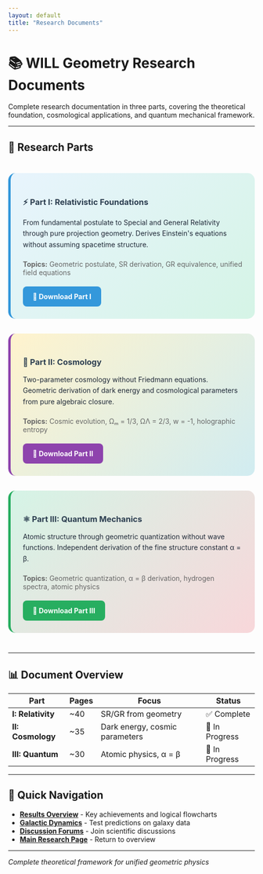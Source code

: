 ```yaml
---
layout: default
title: "Research Documents"
---
```


<div class="markdown-content py-8">

# 📚 WILL Geometry Research Documents

Complete research documentation in three parts, covering the theoretical foundation, cosmological applications, and quantum mechanical framework.

---

## 📖 Research Parts

<div style="display: grid; grid-template-columns: repeat(auto-fit, minmax(300px, 1fr)); gap: 30px; margin: 40px 0;">

<div style="background: linear-gradient(135deg, #e8f4fd 0%, #d5f4e6 100%); padding: 25px; border-radius: 15px; border-left: 5px solid #3498db; color: #1f2937;">
    <h3 style="color: #2c3e50; margin-bottom: 15px;">⚡ Part I: Relativistic Foundations</h3>
    <p style="margin-bottom: 20px; line-height: 1.6; color: #1f2937;">
        From fundamental postulate to Special and General Relativity through pure projection geometry. 
        Derives Einstein's equations without assuming spacetime structure.
    </p>
    <p style="font-size: 14px; color: #666; margin-bottom: 20px;">
        <strong>Topics:</strong> Geometric postulate, SR derivation, GR equivalence, unified field equations
    </p>
    <a href="/WILL/documents/WILL_PART_I_SR_GR.pdf" target="_blank" style="
        background: #3498db;
        color: white;
        padding: 12px 20px;
        text-decoration: none;
        border-radius: 8px;
        font-weight: bold;
        display: inline-block;
        transition: background 0.3s;
    " onmouseover="this.style.background='#2980b9'" 
       onmouseout="this.style.background='#3498db'">
        📄 Download Part I
    </a>
</div>

<div style="background: linear-gradient(135deg, #fff3cd 0%, #d1ecf1 100%); padding: 25px; border-radius: 15px; border-left: 5px solid #8e44ad; color: #1f2937;">
    <h3 style="color: #2c3e50; margin-bottom: 15px;">🌌 Part II: Cosmology</h3>
    <p style="margin-bottom: 20px; line-height: 1.6; color: #1f2937;">
        Two-parameter cosmology without Friedmann equations. Geometric derivation of dark energy 
        and cosmological parameters from pure algebraic closure.
    </p>
    <p style="font-size: 14px; color: #666; margin-bottom: 20px;">
        <strong>Topics:</strong> Cosmic evolution, Ωₘ = 1/3, ΩΛ = 2/3, w = -1, holographic entropy
    </p>
    <a href="/WILL/documents/WILL_PART_II_Cosmology.pdf" target="_blank" style="
        background: #8e44ad;
        color: white;
        padding: 12px 20px;
        text-decoration: none;
        border-radius: 8px;
        font-weight: bold;
        display: inline-block;
        transition: background 0.3s;
    " onmouseover="this.style.background='#7d3c98'" 
       onmouseout="this.style.background='#8e44ad'">
        📄 Download Part II
    </a>
</div>

<div style="background: linear-gradient(135deg, #d5f4e6 0%, #f8d7da 100%); padding: 25px; border-radius: 15px; border-left: 5px solid #27ae60; color: #1f2937;">
    <h3 style="color: #2c3e50; margin-bottom: 15px;">⚛️ Part III: Quantum Mechanics</h3>
    <p style="margin-bottom: 20px; line-height: 1.6; color: #1f2937;">
        Atomic structure through geometric quantization without wave functions. 
        Independent derivation of the fine structure constant α = β.
    </p>
    <p style="font-size: 14px; color: #666; margin-bottom: 20px;">
        <strong>Topics:</strong> Geometric quantization, α = β derivation, hydrogen spectra, atomic physics
    </p>
    <a href="/WILL/documents/WILL_PART_III_QM.pdf" target="_blank" style="
        background: #27ae60;
        color: white;
        padding: 12px 20px;
        text-decoration: none;
        border-radius: 8px;
        font-weight: bold;
        display: inline-block;
        transition: background 0.3s;
    " onmouseover="this.style.background='#229954'" 
       onmouseout="this.style.background='#27ae60'">
        📄 Download Part III
    </a>
</div>

</div>

---

## 📊 Document Overview

| Part | Pages | Focus | Status |
|------|-------|-------|--------|
| **I: Relativity** | ~40 | SR/GR from geometry | ✅ Complete |
| **II: Cosmology** | ~35 | Dark energy, cosmic parameters | 🔄 In Progress |
| **III: Quantum** | ~30 | Atomic physics, α = β | 🔄 In Progress |

---

## 🔗 Quick Navigation

- **[Results Overview](/WILL/results/)** - Key achievements and logical flowcharts
- **[Galactic Dynamics](/WILL/calculator/)** - Test predictions on galaxy data
- **[Discussion Forums](/WILL/discussions/)** - Join scientific discussions
- **[Main Research Page](/WILL/)** - Return to overview

---

*Complete theoretical framework for unified geometric physics*

</div>